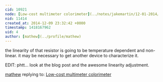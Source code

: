 ```yaml
---
cid: 10921
node: [Low-cost multimeter colorimeter](../notes/jakemartin/12-01-2014/low-cost-multimeter-colorimeter)
nid: 11414
created_at: 2014-12-09 23:32:42 +0000
timestamp: 1418167962
uid: 4
author: [mathew](../profile/mathew)
---
```


the linearity of that resistor is going to be temperature dependent and non-linear.  it may be necessary to get another device to characterize it. 

EDIT: phtt... look at the blog post and the awesome linearity adjustment. 

[mathew](../profile/mathew) replying to: [Low-cost multimeter colorimeter](../notes/jakemartin/12-01-2014/low-cost-multimeter-colorimeter)

